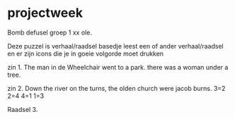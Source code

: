 # projectweek
Bomb defusel groep 1
xx ole.

Deze puzzel is verhaal/raadsel basedje leest een of ander verhaal/raadsel en er zijn icons die je in goeie volgorde moet drukken

zin 1.  The man in de Wheelchair went to a park. there was a woman under a tree.

zin 2.  Down the river on the turns, the olden church were jacob burns.
3=2
2=4
4=1
1=3

Raadsel 3. 
